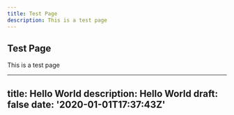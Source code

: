 ```yaml
---
title: Test Page
description: This is a test page
---
```


## Test Page

This is a test page

---
title: Hello World
description: Hello World
draft: false
date: '2020-01-01T17:37:43Z'
---